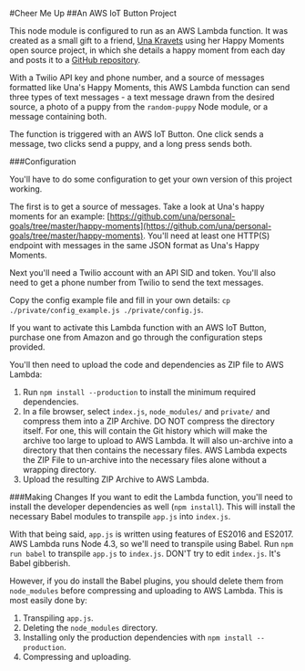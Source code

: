 #Cheer Me Up
##An AWS IoT Button Project

This node module is configured to run as an AWS Lambda function. It was created as a small gift to a friend, [Una Kravets](www.github.com/una) using her Happy Moments open source project, in which she details a happy moment from each day and posts it to a [GitHub repository](https://github.com/una/personal-goals/tree/master/happy-moments).

With a Twilio API key and phone number, and a source of messages formatted like Una's Happy Moments, this AWS Lambda function can send three types of text messages - a text message drawn from the desired source, a photo of a puppy from the `random-puppy` Node module, or a message containing both.

The function is triggered with an AWS IoT Button. One click sends a message, two clicks send a puppy, and a long press sends both.

###Configuration

You'll have to do some configuration to get your own version of this project working.

The first is to get a source of messages. Take a look at Una's happy moments for an example: [https://github.com/una/personal-goals/tree/master/happy-moments](https://github.com/una/personal-goals/tree/master/happy-moments). You'll need at least one HTTP(S) endpoint with messages in the same JSON format as Una's Happy Moments.

Next you'll need a Twilio account with an API SID and token. You'll also need to get a phone number from Twilio to send the text messages.

Copy the config example file and fill in your own details: `cp ./private/config_example.js ./private/config.js`.

If you want to activate this Lambda function with an AWS IoT Button, purchase one from Amazon and go through the configuration steps provided.

You'll then need to upload the code and dependencies as  ZIP file to AWS Lambda:

1. Run `npm install --production` to install the minimum required dependencies.
2. In a file browser, select `index.js`, `node_modules/` and `private/` and compress them into a ZIP Archive. DO NOT compress the directory itself. For one, this will contain the Git history which will make the archive too large to upload to AWS Lambda. It will also un-archive into a directory that then contains the necessary files. AWS Lambda expects the ZIP File to un-archive into the necessary files alone without a wrapping directory.
3. Upload the resulting ZIP Archive to AWS Lambda.

###Making Changes
If you want to edit the Lambda function, you'll need to install the developer dependencies as well (`npm install`). This will install the necessary Babel modules to transpile `app.js` into `index.js`.

With that being said, `app.js` is written using features of ES2016 and ES2017. AWS Lambda runs Node 4.3, so we'll need to transpile using Babel. Run `npm run babel` to transpile `app.js` to `index.js`. DON'T try to edit `index.js`. It's Babel gibberish.

However, if you do install the Babel plugins, you should delete them from `node_modules` before compressing and uploading to AWS Lambda. This is most easily done by:

1. Transpiling `app.js`.
2. Deleting the `node_modules` directory.
3. Installing only the production dependencies with `npm install --production`.
4. Compressing and uploading.